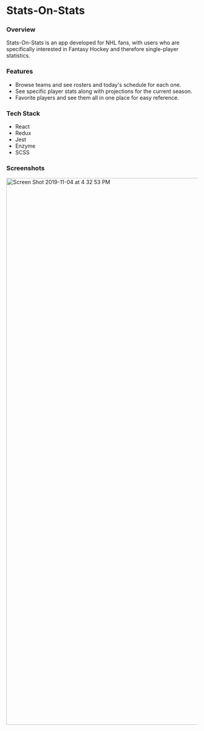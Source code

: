 # Stats-On-Stats

### Overview
Stats-On-Stats is an app developed for NHL fans, with users who are specifically interested in Fantasy Hockey and therefore single-player statistics. 

### Features
* Browse teams and see rosters and today's schedule for each one. 
* See specific player stats along with projections for the current season.
* Favorite players and see them all in one place for easy reference. 

### Tech Stack
* React 
* Redux
* Jest
* Enzyme
* SCSS 

### Screenshots 

<img width="1440" alt="Screen Shot 2019-11-04 at 4 32 53 PM" src="https://user-images.githubusercontent.com/50784336/68166942-33d34c00-ff21-11e9-865b-4d949252231a.png">

